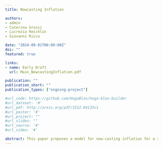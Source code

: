 ```yaml
---
title: Nowcasting Inflation

authors:
- admin
- Caterina Grossi
- Lucrezia Reichlin
- Giovanni Ricco

date: "2024-09-01T00:00:00Z"
doi: ""
featured: true

links:
- name: Early Draft
  url: Main_NowcastingInflation.pdf

publication: ""
publication_short: ""
publication_types: ["ongoing-project"]

#url_code: https://github.com/HugoBlox/hugo-blox-builder
#url_dataset: '#'
#url_pdf: http://arxiv.org/pdf/1512.04133v1
#url_poster: '#'
#url_project: ""
#url_slides: ""
#url_source: '#'
#url_video: '#'

abstract: This paper proposes a model for now-casting inflation for a selection of advanced economies and emerging markets which exploits weekly energy prices and, where available, other high-frequency indicators. 
---
```


